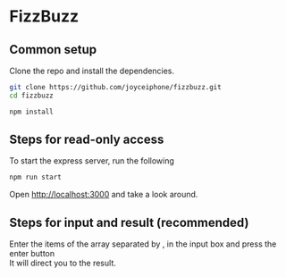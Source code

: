 # FizzBuzz

## Common setup

Clone the repo and install the dependencies.

```bash
git clone https://github.com/joyceiphone/fizzbuzz.git
cd fizzbuzz
```

```bash
npm install
```

## Steps for read-only access

To start the express server, run the following

```bash
npm run start
```

Open [http://localhost:3000](http://localhost:3000) and take a look around.

## Steps for input and result (recommended)

Enter the items of the array separated by , in the input box and press the enter button </br>
It will direct you to the result.
